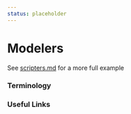 ```yaml
---
status: placeholder
---
```


# Modelers

See [scripters.md](scripters.md) for a more full example

### Terminology


### Useful Links
